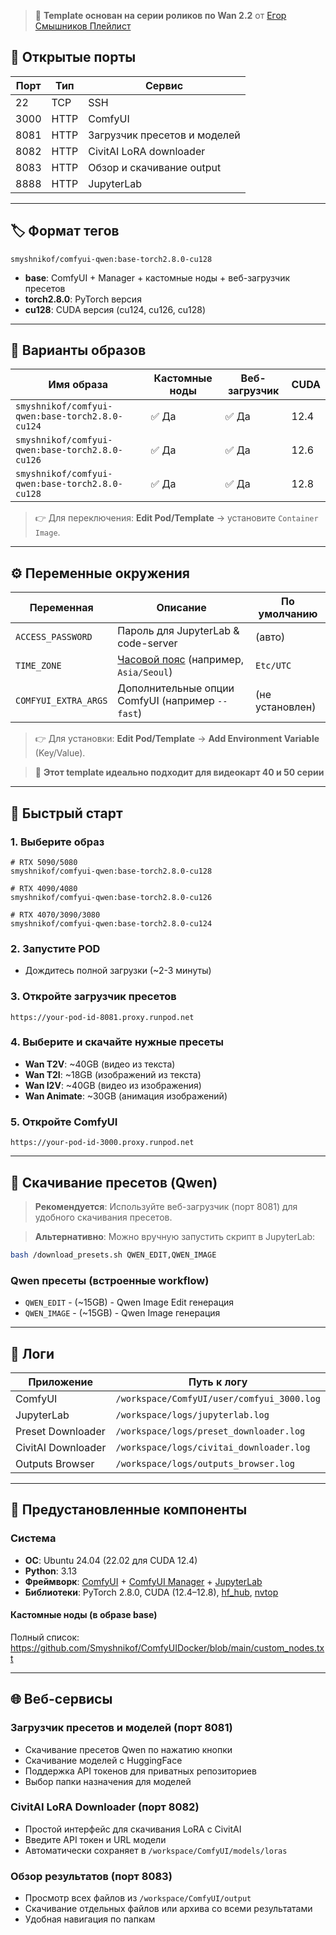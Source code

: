 > 🎥 **Template основан на серии роликов по Wan 2.2** от [Егор Смышников Плейлист](https://www.youtube.com/playlist?list=PLUREBJZfEOoPztQiVSV7vYegAsOtwMiZi)

## 🔌 Открытые порты

| Порт | Тип | Сервис |
| ---- | ---- | ----------- |
| 22   | TCP  | SSH         |
| 3000 | HTTP | ComfyUI     |
| 8081 | HTTP | Загрузчик пресетов и моделей |
| 8082 | HTTP | CivitAI LoRA downloader |
| 8083 | HTTP | Обзор и скачивание output |
| 8888 | HTTP | JupyterLab  |

---

## 🏷️ Формат тегов

```text
smyshnikof/comfyui-qwen:base-torch2.8.0-cu128
```

* **base**: ComfyUI + Manager + кастомные ноды + веб-загрузчик пресетов
* **torch2.8.0**: PyTorch версия
* **cu128**: CUDA версия (cu124, cu126, cu128)

---

## 🧱 Варианты образов

| Имя образа                                 | Кастомные ноды | Веб-загрузчик | CUDA |
| ------------------------------------------ | ------------ | ---- | ---- |
| `smyshnikof/comfyui-qwen:base-torch2.8.0-cu124`| ✅ Да         | ✅ Да  | 12.4 |
| `smyshnikof/comfyui-qwen:base-torch2.8.0-cu126`| ✅ Да         | ✅ Да  | 12.6 |
| `smyshnikof/comfyui-qwen:base-torch2.8.0-cu128`| ✅ Да         | ✅ Да  | 12.8 |

> 👉 Для переключения: **Edit Pod/Template** → установите `Container Image`.

---

## ⚙️ Переменные окружения

| Переменная                | Описание                                                                | По умолчанию   |
| ----------------------- | -------------------------------------------------------------------------- | --------- |
| `ACCESS_PASSWORD`       | Пароль для JupyterLab & code-server                                      | (авто)   |
| `TIME_ZONE`             | [Часовой пояс](https://en.wikipedia.org/wiki/List_of_tz_database_time_zones) (например, `Asia/Seoul`)   | `Etc/UTC` |
| `COMFYUI_EXTRA_ARGS`    | Дополнительные опции ComfyUI (например `--fast`)                        | (не установлен)   |

> 👉 Для установки: **Edit Pod/Template** → **Add Environment Variable** (Key/Value).


> 🎯 **Этот template идеально подходит для видеокарт 40 и 50 серии**

---

## 🚀 Быстрый старт

### 1. Выберите образ
```
# RTX 5090/5080
smyshnikof/comfyui-qwen:base-torch2.8.0-cu128

# RTX 4090/4080
smyshnikof/comfyui-qwen:base-torch2.8.0-cu126

# RTX 4070/3090/3080
smyshnikof/comfyui-qwen:base-torch2.8.0-cu124
```

### 2. Запустите POD
- Дождитесь полной загрузки (~2-3 минуты)

### 3. Откройте загрузчик пресетов
```
https://your-pod-id-8081.proxy.runpod.net
```

### 4. Выберите и скачайте нужные пресеты
- **Wan T2V**: ~40GB (видео из текста)
- **Wan T2I**: ~18GB (изображений из текста)  
- **Wan I2V**: ~40GB (видео из изображения)
- **Wan Animate**: ~30GB (анимация изображений)

### 5. Откройте ComfyUI
```
https://your-pod-id-3000.proxy.runpod.net
```

---

## 🔧 Скачивание пресетов (Qwen)

> **Рекомендуется**: Используйте веб-загрузчик (порт 8081) для удобного скачивания пресетов.

> **Альтернативно**: Можно вручную запустить скрипт в JupyterLab:

```bash
bash /download_presets.sh QWEN_EDIT,QWEN_IMAGE
```

### Qwen пресеты (встроенные workflow)

- `QWEN_EDIT` - (~15GB) - Qwen Image Edit генерация
- `QWEN_IMAGE` - (~15GB) - Qwen Image генерация

---

## 📁 Логи

| Приложение         | Путь к логу                                   |
| ----------- | ------------------------------------------ |
| ComfyUI     | `/workspace/ComfyUI/user/comfyui_3000.log` |
| JupyterLab  | `/workspace/logs/jupyterlab.log`           |
| Preset Downloader | `/workspace/logs/preset_downloader.log` |
| CivitAI Downloader | `/workspace/logs/civitai_downloader.log` |
| Outputs Browser | `/workspace/logs/outputs_browser.log` |

---

## 🧩 Предустановленные компоненты

### Система

* **ОС**: Ubuntu 24.04 (22.02 для CUDA 12.4)
* **Python**: 3.13
* **Фреймворк**: [ComfyUI](https://github.com/comfyanonymous/ComfyUI) + [ComfyUI Manager](https://github.com/Comfy-Org/ComfyUI-Manager) + [JupyterLab](https://jupyter.org/)
* **Библиотеки**: PyTorch 2.8.0, CUDA (12.4–12.8), [hf\_hub](https://huggingface.co/docs/huggingface_hub), [nvtop](https://github.com/Syllo/nvtop)

#### Кастомные ноды (в образе **base**)

Полный список: https://github.com/Smyshnikof/ComfyUIDocker/blob/main/custom_nodes.txt

---

## 🌐 Веб-сервисы

### Загрузчик пресетов и моделей (порт 8081)
- Скачивание пресетов Qwen по нажатию кнопки
- Скачивание моделей с HuggingFace
- Поддержка API токенов для приватных репозиториев
- Выбор папки назначения для моделей

### CivitAI LoRA Downloader (порт 8082)
- Простой интерфейс для скачивания LoRA с CivitAI
- Введите API токен и URL модели
- Автоматически сохраняет в `/workspace/ComfyUI/models/loras`

### Обзор результатов (порт 8083)  
- Просмотр всех файлов из `/workspace/ComfyUI/output`
- Скачивание отдельных файлов или архива со всеми результатами
- Удобная навигация по папкам